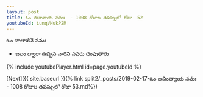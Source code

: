 ```yaml
---
layout: post
title: ఓం ఈశానాయ నమః  - 1008 రోజుల తపస్సులో రోజు  52
youtubeId: iunqVHukP2M
---
```

 
 
 ఓం బాలాజీనే నమః  
 
 -  బలం ద్వారా ఉబ్బిన వారిని ఎవరు చంపుతారు 
 
  
 
  
 
 
 
 
 
 


{% include youtubePlayer.html id=page.youtubeId %}
 
[Next]({{ site.baseurl }}{% link  split2/_posts/2019-02-17-ఓం అచింత్యాయ నమః  - 1008 రోజుల తపస్సులో రోజు  53.md%})
 
